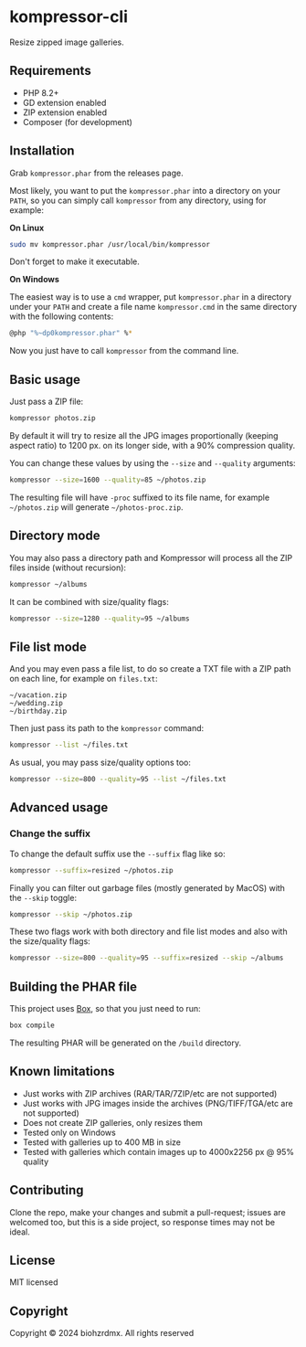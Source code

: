 # kompressor-cli

Resize zipped image galleries.

## Requirements

- PHP 8.2+
- GD extension enabled
- ZIP extension enabled
- Composer (for development)

## Installation

Grab `kompressor.phar` from the releases page.

Most likely, you want to put the `kompressor.phar` into a directory on your `PATH`, so you can simply call `kompressor` from any directory, using for example:

**On Linux**

```bash
sudo mv kompressor.phar /usr/local/bin/kompressor
```

Don't forget to make it executable.

**On Windows**

The easiest way is to use a `cmd` wrapper, put `kompressor.phar` in a directory under your `PATH` and create a file name `kompressor.cmd` in the same directory with the following contents:

```bash
@php "%~dp0kompressor.phar" %*
```

Now you just have to call `kompressor` from the command line.

## Basic usage

Just pass a ZIP file:

```bash
kompressor photos.zip
```

By default it will try to resize all the JPG images proportionally (keeping aspect ratio) to 1200 px. on its longer side, with a 90% compression quality.

You can change these values by using the `--size` and `--quality` arguments:

```bash
kompressor --size=1600 --quality=85 ~/photos.zip
```

The resulting file will have `-proc` suffixed to its file name, for example `~/photos.zip` will generate `~/photos-proc.zip`.

## Directory mode

You may also pass a directory path and Kompressor will process all the ZIP files inside (without recursion):

```bash
kompressor ~/albums
```

It can be combined with size/quality flags:

```bash
kompressor --size=1280 --quality=95 ~/albums
```

## File list mode

And you may even pass a file list, to do so create a TXT file with a ZIP path on each line, for example on `files.txt`:

```
~/vacation.zip
~/wedding.zip
~/birthday.zip
```

Then just pass its path to the `kompressor` command:

```bash
kompressor --list ~/files.txt
```

As usual, you may pass size/quality options too:

```bash
kompressor --size=800 --quality=95 --list ~/files.txt
```

## Advanced usage

### Change the suffix

To change the default suffix use the `--suffix` flag like so:

```bash
kompressor --suffix=resized ~/photos.zip
```

Finally you can filter out garbage files (mostly generated by MacOS) with the `--skip` toggle:

```bash
kompressor --skip ~/photos.zip
```

These two flags work with both directory and file list modes and also with the size/quality flags:

```bash
kompressor --size=800 --quality=95 --suffix=resized --skip ~/albums
```

## Building the PHAR file

This project uses [Box](https://github.com/box-project/box), so that you just need to run:

```bash
box compile
```

The resulting PHAR will be generated on the `/build` directory.

## Known limitations

- Just works with ZIP archives (RAR/TAR/7ZIP/etc are not supported)
- Just works with JPG images inside the archives (PNG/TIFF/TGA/etc are not supported)
- Does not create ZIP galleries, only resizes them
- Tested only on Windows
- Tested with galleries up to 400 MB in size
- Tested with galleries which contain images up to 4000x2256 px @ 95% quality

## Contributing

Clone the repo, make your changes and submit a pull-request; issues are welcomed too, but this is a side project, so response times may not be ideal.

## License

MIT licensed

## Copyright

Copyright &copy; 2024 biohzrdmx. All rights reserved
